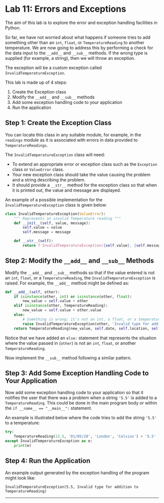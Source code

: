# Lab 11: Errors and Exceptions

The aim of this lab is to explore the error and exception handling facilities in Python.

So far, we have not worried about what happens if someone tries to add something other than an `int`, `float`, or `TemperatureReading` to another temperature. We are now going to address this by performing a check for the data input to the `__add__` and `__sub__` methods. If the wrong type is supplied (for example, a string), then we will throw an exception.

The exception will be a custom exception called `InvalidTemperatureException`.

This lab is made up of 4 steps:
1. Create the Exception class
2. Modify the `__add__` and `__sub__` methods
3. Add some exception handling code to your application
4. Run the application

## Step 1: Create the Exception Class

You can locate this class in any suitable module, for example, in the `readings` module as it is associated with errors in data provided to `TemperatureReadings`.

The `InvalidTemperatureException` class will need:
- To extend an appropriate error or exception class such as the `Exception` class or `ValueError` class.
- Your new exception class should take the value causing the problem and a string describing the problem.
- It should provide a `__str__` method for the exception class so that when it is printed out, the value and message are displayed.

An example of a possible implementation for the `InvalidTemperatureException` class is given below:

```python
class InvalidTemperatureException(ValueError):
    """ Represents an invalid Temperature reading """
    def __init__(self, value, message):
        self.value = value
        self.message = message

    def __str__(self):
        return f'InvalidTemperatureException({self.value}, {self.message})'
```

## Step 2: Modify the `__add__` and `__sub__` Methods

Modify the `__add__` and `__sub__` methods so that if the value entered is not an `int`, `float`, or a `TemperatureReading`, the `InvalidTemperatureException` is raised. For example, the `__add__` method might be defined as:

```python
def __add__(self, other):
    if isinstance(other, int) or isinstance(other, float):
        new_value = self.value + other
    elif isinstance(other, TemperatureReading):
        new_value = self.value + other.value
    else:
        # Something is wrong; it's not an int, a float, or a temperature reading
        raise InvalidTemperatureException(other, 'Invalid type for addition to TemperatureReading')
    return TemperatureReading(new_value, self.date, self.location, self.scale)
```

Notice that we have added an `else:` statement that represents the situation where the value passed in (`other`) is not an `int`, `float`, or another `TemperatureReading`.

Now implement the `__sub__` method following a similar pattern.

## Step 3: Add Some Exception Handling Code to Your Application

Now add some exception handling code to your application so that it notifies the user that there was a problem when a string `'5.5'` is added to a `TemperatureReading`. This could be done in the main program body or within the `if __name__ == "__main__":` statement.

An example is illustrated below where the code tries to add the string `'5.5'` to a temperature:

```python
try:
    TemperatureReading(13.5, '01/05/20', 'London', 'Celsius') + '5.5'
except InvalidTemperatureException as e:
    print(e)
```

## Step 4: Run the Application

An example output generated by the exception handling of the program might look like:

```
InvalidTemperatureException(5.5, Invalid type for addition to TemperatureReading)
```

---